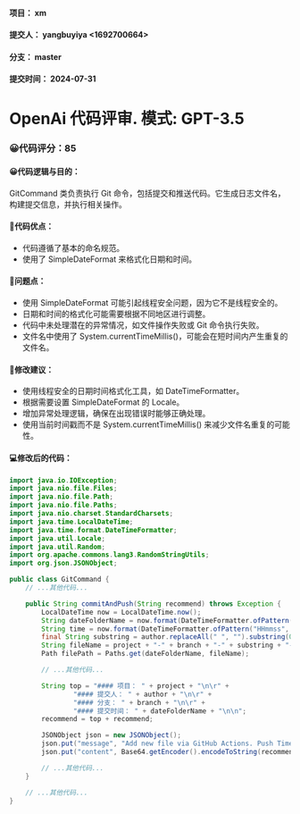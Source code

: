 #### 项目： xm
#### 提交人： yangbuyiya <1692700664>
#### 分支： master
#### 提交时间： 2024-07-31

# OpenAi 代码评审. 模式: GPT-3.5
### 😀代码评分：85
#### 😀代码逻辑与目的：
GitCommand 类负责执行 Git 命令，包括提交和推送代码。它生成日志文件名，构建提交信息，并执行相关操作。

#### 🎯代码优点：
- 代码遵循了基本的命名规范。
- 使用了 SimpleDateFormat 来格式化日期和时间。

#### 🤔问题点：
- 使用 SimpleDateFormat 可能引起线程安全问题，因为它不是线程安全的。
- 日期和时间的格式化可能需要根据不同地区进行调整。
- 代码中未处理潜在的异常情况，如文件操作失败或 Git 命令执行失败。
- 文件名中使用了 System.currentTimeMillis()，可能会在短时间内产生重复的文件名。

#### 🎯修改建议：
- 使用线程安全的日期时间格式化工具，如 DateTimeFormatter。
- 根据需要设置 SimpleDateFormat 的 Locale。
- 增加异常处理逻辑，确保在出现错误时能够正确处理。
- 使用当前时间戳而不是 System.currentTimeMillis() 来减少文件名重复的可能性。

#### 💻修改后的代码：
```java
import java.io.IOException;
import java.nio.file.Files;
import java.nio.file.Path;
import java.nio.file.Paths;
import java.nio.charset.StandardCharsets;
import java.time.LocalDateTime;
import java.time.format.DateTimeFormatter;
import java.util.Locale;
import java.util.Random;
import org.apache.commons.lang3.RandomStringUtils;
import org.json.JSONObject;

public class GitCommand {
    // ...其他代码...

    public String commitAndPush(String recommend) throws Exception {
        LocalDateTime now = LocalDateTime.now();
        String dateFolderName = now.format(DateTimeFormatter.ofPattern("yyyy-MM-dd", Locale.CHINA));
        String time = now.format(DateTimeFormatter.ofPattern("HHmmss", Locale.CHINA));
        final String substring = author.replaceAll(" ", "").substring(0, author.indexOf("<") - 1);
        String fileName = project + "-" + branch + "-" + substring + "-" + time + "-" + RandomStringUtils.randomNumeric(4) + ".md";
        Path filePath = Paths.get(dateFolderName, fileName);

        // ...其他代码...

        String top = "#### 项目： " + project + "\n\r" +
                "#### 提交人： " + author + "\n\r" +
                "#### 分支： " + branch + "\n\r" +
                "#### 提交时间： " + dateFolderName + "\n\n";
        recommend = top + recommend;

        JSONObject json = new JSONObject();
        json.put("message", "Add new file via GitHub Actions. Push Time: " + time);
        json.put("content", Base64.getEncoder().encodeToString(recommend.getBytes(StandardCharsets.UTF_8)));

        // ...其他代码...
    }

    // ...其他代码...
}
```